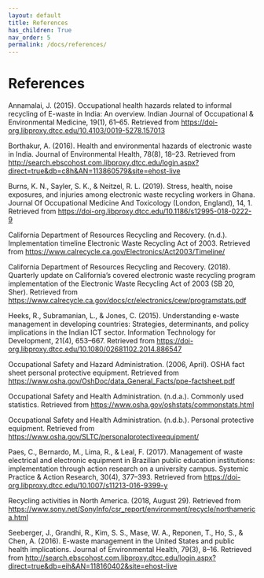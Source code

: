 ```yaml
---
layout: default
title: References
has_children: True
nav_order: 5
permalink: /docs/references/
---
```


# References

Annamalai, J. (2015). Occupational health hazards related to informal recycling of E-waste in India: An overview. Indian Journal of Occupational & Environmental Medicine, 19(1), 61–65. Retrieved from https://doi-org.libproxy.dtcc.edu/10.4103/0019-5278.157013

Borthakur, A. (2016). Health and environmental hazards of electronic waste in India. Journal of Environmental Health, 78(8), 18–23. Retrieved from http://search.ebscohost.com.libproxy.dtcc.edu/login.aspx?direct=true&db=c8h&AN=113860579&site=ehost-live

Burns, K. N., Sayler, S. K., & Neitzel, R. L. (2019). Stress, health, noise exposures, and injuries among electronic waste recycling workers in Ghana. Journal Of Occupational Medicine And Toxicology (London, England), 14, 1. Retrieved from https://doi-org.libproxy.dtcc.edu/10.1186/s12995-018-0222-9

California Department of Resources Recycling and Recovery. (n.d.). Implementation timeline Electronic Waste Recycling Act of 2003. Retrieved from https://www.calrecycle.ca.gov/Electronics/Act2003/Timeline/

California Department of Resources Recycling and Recovery. (2018). Quarterly update on California’s covered electronic waste recycling program implementation of the Electronic Waste Recycling Act of 2003 (SB 20, Sher). Retrieved from https://www.calrecycle.ca.gov/docs/cr/electronics/cew/programstats.pdf

Heeks, R., Subramanian, L., & Jones, C. (2015). Understanding e-waste management in developing countries: Strategies, determinants, and policy implications in the Indian ICT sector. Information Technology for Development, 21(4), 653–667. Retrieved from https://doi-org.libproxy.dtcc.edu/10.1080/02681102.2014.886547

Occupational Safety and Hazard Administration. (2006, April). OSHA fact sheet personal protective equipment. Retrieved from https://www.osha.gov/OshDoc/data_General_Facts/ppe-factsheet.pdf

Occupational Safety and Health Administration. (n.d.a.). Commonly used statistics. Retrieved from https://www.osha.gov/oshstats/commonstats.html

Occupational Safety and Health Administration. (n.d.b.). Personal protective equipment. Retrieved from https://www.osha.gov/SLTC/personalprotectiveequipment/

Paes, C., Bernardo, M., Lima, R., & Leal, F. (2017). Management of waste electrical and electronic equipment in Brazilian public education institutions: implementation through action research on a university campus. Systemic Practice & Action Research, 30(4), 377–393. Retrieved from https://doi-org.libproxy.dtcc.edu/10.1007/s11213-016-9399-y

Recycling activities in North America. (2018, August 29). Retrieved from https://www.sony.net/SonyInfo/csr_report/environment/recycle/northamerica.html

Seeberger, J., Grandhi, R., Kim, S. S., Mase, W. A., Reponen, T., Ho, S., & Chen, A. (2016). E-waste management in the United States and public health implications. Journal of Environmental Health, 79(3), 8–16. Retrieved from http://search.ebscohost.com.libproxy.dtcc.edu/login.aspx?direct=true&db=eih&AN=118160402&site=ehost-live

